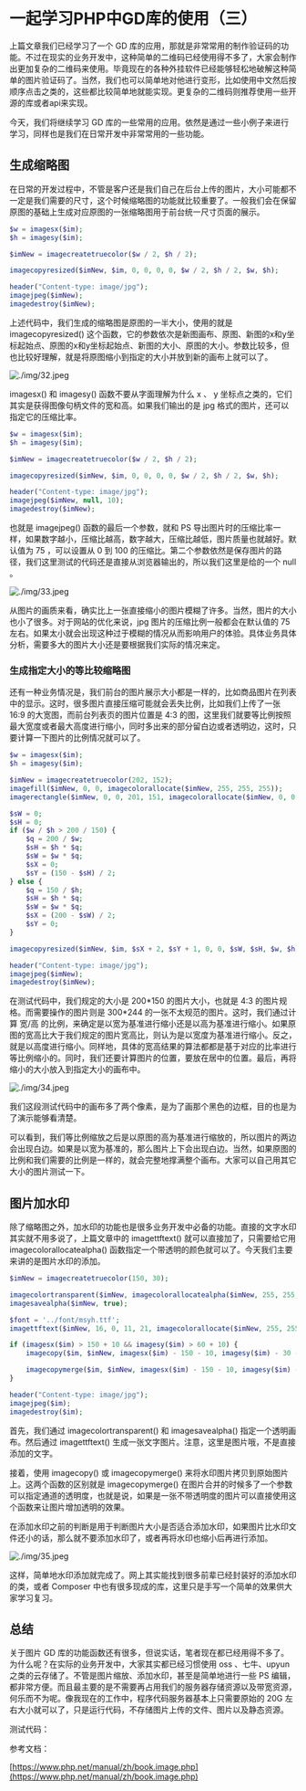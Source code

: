# 一起学习PHP中GD库的使用（三）

上篇文章我们已经学习了一个 GD 库的应用，那就是非常常用的制作验证码的功能。不过在现实的业务开发中，这种简单的二维码已经使用得不多了，大家会制作出更加复杂的二维码来使用。毕竟现在的各种外挂软件已经能够轻松地破解这种简单的图片验证码了。当然，我们也可以简单地对他进行变形，比如使用中文然后按顺序点击之类的，这些都比较简单地就能实现。更复杂的二维码则推荐使用一些开源的库或者api来实现。

今天，我们将继续学习 GD 库的一些常用的应用。依然是通过一些小例子来进行学习，同样也是我们在日常开发中非常常用的一些功能。

## 生成缩略图

在日常的开发过程中，不管是客户还是我们自己在后台上传的图片，大小可能都不一定是我们需要的尺寸，这个时候缩略图的功能就比较重要了。一般我们会在保留原图的基础上生成对应原图的一张缩略图用于前台统一尺寸页面的展示。

```php
$w = imagesx($im);
$h = imagesy($im);

$imNew = imagecreatetruecolor($w / 2, $h / 2);

imagecopyresized($imNew, $im, 0, 0, 0, 0, $w / 2, $h / 2, $w, $h);

header("Content-type: image/jpg");
imagejpeg($imNew);
imagedestroy($imNew);
```

上述代码中，我们生成的缩略图是原图的一半大小，使用的就是 imagecopyresized() 这个函数，它的参数依次是新图画布、原图、新图的x和y坐标起始点、原图的x和y坐标起始点、新图的大小、原图的大小。参数比较多，但也比较好理解，就是将原图缩小到指定的大小并放到新的画布上就可以了。

![./img/32.jpeg](./img/32.jpeg)

imagesx() 和 imagesy() 函数不要从字面理解为什么 x 、 y 坐标点之类的，它们其实是获得图像句柄文件的宽和高。如果我们输出的是 jpg 格式的图片，还可以指定它的压缩比率。

```php
$w = imagesx($im);
$h = imagesy($im);

$imNew = imagecreatetruecolor($w / 2, $h / 2);

imagecopyresized($imNew, $im, 0, 0, 0, 0, $w / 2, $h / 2, $w, $h);

header("Content-type: image/jpg");
imagejpeg($imNew, null, 10);
imagedestroy($imNew);
```

也就是 imagejpeg() 函数的最后一个参数，就和 PS 导出图片时的压缩比率一样，如果数字越小，压缩比越高，数字越大，压缩比越低，图片质量也就越好。默认值为 75 ，可以设置从 0 到 100 的压缩比。第二个参数依然是保存图片的路径，我们这里测试的代码还是直接从浏览器输出的，所以我们这里是给的一个 null 。

![./img/33.jpeg](./img/33.jpeg)

从图片的画质来看，确实比上一张直接缩小的图片模糊了许多。当然，图片的大小也小了很多。对于网站的优化来说，jpg 图片的压缩比例一般都会在默认值的 75 左右。如果太小就会出现这种过于模糊的情况从而影响用户的体验。具体业务具体分析，需要多大的图片大小还是要根据我们实际的情况来定。

### 生成指定大小的等比较缩略图

还有一种业务情况是，我们前台的图片展示大小都是一样的，比如商品图片在列表中的显示。这时，很多图片直接压缩可能就会丢失比例，比如我们上传了一张 16:9 的大宽图，而前台列表页的图片位置是 4:3 的图，这里我们就要等比例按照最大宽度或者最大高度进行缩小，同时多出来的部分留白边或者透明边，这时，只要计算一下图片的比例情况就可以了。

```php
$w = imagesx($im);
$h = imagesy($im);

$imNew = imagecreatetruecolor(202, 152);
imagefill($imNew, 0, 0, imagecolorallocate($imNew, 255, 255, 255));
imagerectangle($imNew, 0, 0, 201, 151, imagecolorallocate($imNew, 0, 0, 0));

$sW = 0;
$sH = 0;
if ($w / $h > 200 / 150) {
    $q = 200 / $w;
    $sH = $h * $q;
    $sW = $w * $q;
    $sX = 0;
    $sY = (150 - $sH) / 2;
} else {
    $q = 150 / $h;
    $sH = $h * $q;
    $sW = $w * $q;
    $sX = (200 - $sW) / 2;
    $sY = 0;
}

imagecopyresized($imNew, $im, $sX + 2, $sY + 1, 0, 0, $sW, $sH, $w, $h);

header("Content-type: image/jpg");
imagejpeg($imNew);
imagedestroy($imNew);
```

在测试代码中，我们规定的大小是 200\*150 的图片大小，也就是 4:3 的图片规格。而需要操作的图片则是 300\*244 的一张不太规范的图片。这时，我们通过计算 宽/高 的比例，来确定是以宽为基准进行缩小还是以高为基准进行缩小。如果原图的宽高比大于我们规定的图片宽高比，则认为是以宽度为基准进行缩小。反之，就是以高度进行缩小。同样地，具体的宽高结果的算法都都是基于对应的比率进行等比例缩小的。同时，我们还要计算图片的位置，要放在居中的位置。最后，再将缩小的大小放入到指定大小的画布中。

![./img/34.jpeg](./img/34.jpeg)

我们这段测试代码中的画布多了两个像素，是为了画那个黑色的边框，目的也是为了演示能够看清楚。

可以看到，我们等比例缩放之后是以原图的高为基准进行缩放的，所以图片的两边会出现白边。如果是以宽为基准的，那么图片上下会出现白边。当然，如果原图的比例和我们需要的比例是一样的，就会完整地撑满整个画布。大家可以自己用其它大小的图片测试一下。

## 图片加水印

除了缩略图之外，加水印的功能也是很多业务开发中必备的功能。直接的文字水印其实就不用多说了，上篇文章中的 imagettftext() 就可以直接加了，只需要给它用 imagecolorallocatealpha() 函数指定一个带透明的颜色就可以了。今天我们主要来讲的是图片水印的添加。

```php
$imNew = imagecreatetruecolor(150, 30);

imagecolortransparent($imNew, imagecolorallocatealpha($imNew, 255, 255, 255, 128));
imagesavealpha($imNew, true);

$font = '../font/msyh.ttf';
imagettftext($imNew, 16, 0, 11, 21, imagecolorallocate($imNew, 255, 255, 255), $font, '硬核项目经理');

if (imagesx($im) > 150 + 10 && imagesy($im) > 60 + 10) {
    imagecopy($im, $imNew, imagesx($im) - 150 - 10, imagesy($im) - 30 - 10, 0, 0, 150, 30);

    imagecopymerge($im, $imNew, imagesx($im) - 150 - 10, imagesy($im) - 60 - 10, 0, 0, 150, 30, 50);
}

header("Content-type: image/jpg");
imagejpeg($im);
imagedestroy($im);
```

首先，我们通过 imagecolortransparent() 和 imagesavealpha() 指定一个透明画布。然后通过 imagettftext() 生成一张文字图片。注意，这里是图片哦，不是直接添加的文字。

接着，使用 imagecopy() 或 imagecopymerge() 来将水印图片拷贝到原始图片上。这两个函数的区别就是 imagecopymerge() 在图片合并的时候多了一个参数可以指定通道的透明度，也就是说，如果是一张不带透明度的图片可以直接使用这个函数来让图片增加透明的效果。

在添加水印之前的判断是用于判断图片大小是否适合添加水印，如果图片比水印文件还小的话，那么就不要添加水印了，或者再将水印也缩小后再进行添加。

![./img/35.jpeg](./img/35.jpeg)

这样，简单地水印添加就完成了。网上其实能找到很多前辈已经封装好的添加水印的类，或者 Composer 中也有很多现成的库，这里只是手写一个简单的效果供大家学习复习。

## 总结

关于图片 GD 库的功能函数还有很多，但说实话，笔者现在都已经用得不多了。为什么呢？在实际的业务开发中，大家其实都已经习惯使用 oss 、七牛、upyun 之类的云存储了。不管是图片缩放、添加水印，甚至是简单地进行一些 PS 编辑，都非常方便。而且最主要的是不需要再占用我们的服务器存储资源以及带宽资源，何乐而不为呢。像我现在的工作中，程序代码服务器基本上只需要原始的 20G 左右大小就可以了，只是运行代码，不存储图片上传的文件、图片以及静态资源。

测试代码：

参考文档：

[https://www.php.net/manual/zh/book.image.php](https://www.php.net/manual/zh/book.image.php)